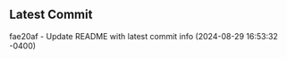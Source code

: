 
## Latest Commit
fae20af - Update README with latest commit info (2024-08-29 16:53:32 -0400) <Yunxi-Zhou>
